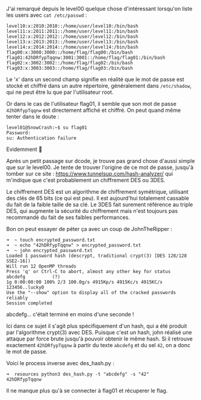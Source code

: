 J'ai remarqué depuis le level00 quelque chose d'intéressant lorsqu'on liste les users avec `cat /etc/passwd` :

```
level10:x:2010:2010::/home/user/level10:/bin/bash
level11:x:2011:2011::/home/user/level11:/bin/bash
level12:x:2012:2012::/home/user/level12:/bin/bash
level13:x:2013:2013::/home/user/level13:/bin/bash
level14:x:2014:2014::/home/user/level14:/bin/bash
flag00:x:3000:3000::/home/flag/flag00:/bin/bash
flag01:42hDRfypTqqnw:3001:3001::/home/flag/flag01:/bin/bash
flag02:x:3002:3002::/home/flag/flag02:/bin/bash
flag03:x:3003:3003::/home/flag/flag03:/bin/bash
```

Le 'x' dans un second champ signifie en réalité que le mot de passe est stocké et chiffré dans un autre répertoire, généralement dans `/etc/shadow`, qui ne peut être lu que par l'utilisateur root.

Or dans le cas de l'utilisateur flag01, il semble que son mot de passe `42hDRfypTqqnw` est directement affiché et chiffré. On peut quand même tenter dans le doute :

```
level01@SnowCrash:~$ su flag01
Password: 
su: Authentication failure
```

Evidemment 🙂

Après un petit passage sur dcode, je trouve pas grand chose d'aussi simple que sur le level00. Je tente de trouver l'origine de ce mot de passe, jusqu'à tomber sur ce site : https://www.tunnelsup.com/hash-analyzer/ qui m'indique que c'est probablement un chiffrement DES ou 3DES.

Le chiffrement DES est un algorithme de chiffrement symétrique, utilisant des clés de 65 bits (ce qui est peu). Il est aujourd'hui totalement cassable du fait de la faible taille de sa clé. Le 3DES fait surement référence au triple DES, qui augmente la sécurité du chiffrement mais n'est toujours pas recommandé du fait de ses faibles performances.

Bon on peut essayer de péter ça avec un coup de JohnTheRipper : 

```
➜  ~ touch encrypted_password.txt
➜  ~ echo "42hDRfypTqqnw" > encrypted_password.txt 
➜  ~ john encrypted_password.txt 
Loaded 1 password hash (descrypt, traditional crypt(3) [DES 128/128 SSE2-16])
Will run 12 OpenMP threads
Press 'q' or Ctrl-C to abort, almost any other key for status
abcdefg          (?)
1g 0:00:00:00 100% 2/3 100.0g/s 4915Kp/s 4915Kc/s 4915KC/s 123456..lucky0
Use the "--show" option to display all of the cracked passwords reliably
Session completed
```

abcdefg... c'était terminé en moins d'une seconde !

Ici dans ce sujet il s'agit plus spécifiquement d'un hash, qui a été produit par l'algorithme crypt(3) avec DES. Puisque c'est un hash, john réalisé une attaque par force brute jusqu'à pouvoir obtenir le même hash. Si il retrouve exactement `42hDRfypTqqnw` à partir du texte `abcdefg` et du sel `42`, on a donc le mot de passe.

Voici le process inverse avec des_hash.py :

```
➜  resources python3 des_hash.py -t "abcdefg" -s "42"
42hDRfypTqqnw
```

Il ne manque plus qu'à se connecter à flag01 et récuperer le flag.